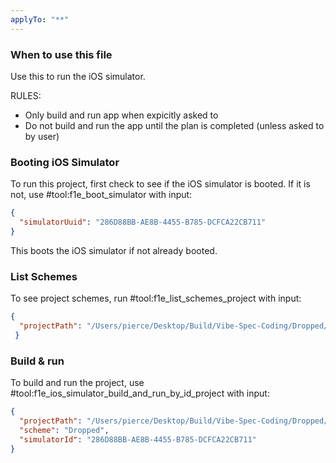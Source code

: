 ```yaml
---
applyTo: "**"
---
```


### When to use this file
Use this to run the iOS simulator.

RULES:

- Only build and run app when expicitly asked to
- Do not build and run the app until the plan is completed (unless asked to by user)

### Booting iOS Simulator
To run this project, first check to see if the iOS simulator is booted. If it is not, use #tool:f1e_boot_simulator with input:
```json
{
  "simulatorUuid": "286D88BB-AE8B-4455-B785-DCFCA22CB711"
}
```

This boots the iOS simulator if not already booted.

### List Schemes
To see project schemes, run #tool:f1e_list_schemes_project with input:
```json
{
  "projectPath": "/Users/pierce/Desktop/Build/Vibe-Spec-Coding/Dropped/Dropped.xcodeproj"
 }
```

### Build & run
To build and run the project, use #tool:f1e_ios_simulator_build_and_run_by_id_project with input:
```json
{
  "projectPath": "/Users/pierce/Desktop/Build/Vibe-Spec-Coding/Dropped/Dropped.xcodeproj",
  "scheme": "Dropped",
  "simulatorId": "286D88BB-AE8B-4455-B785-DCFCA22CB711"
}
```
